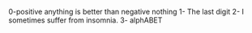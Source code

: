 0-positive anything is better than negative nothing
1- The last digit
2- I sometimes suffer from insomnia.
3- alphABET
